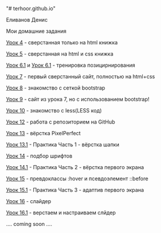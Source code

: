 "# terhoor.github.io" 

Еливанов Денис

Мои домашние задания

[Урок 4](https://terhoor.github.io/lesson_4/ "Урок 4" ) - сверстанная только на html книжка

[Урок 5](https://terhoor.github.io/lesson_5 "Урок 5" ) - сверстанная на html и css книжка

[Урок 6.1](https://terhoor.github.io/lesson_6.1 "Урок 6.1" ) и [Урок 6.1](https://terhoor.github.io/lesson_6.2 "Урок 6.2" ) - тренировка позицирнирования

[Урок 7](https://terhoor.github.io/lesson_7 "Урок 7" ) - первый сверстанный сайт, полностью на html+css

[Урок 8](https://terhoor.github.io/lesson_8 "Урок 8" ) - знакомство с сеткой bootstrap

[Урок 9](https://terhoor.github.io/lesson_9 "Урок 9" ) - сайт из урока 7, но с использованием bootstrap!

[Урок 10](https://github.com/terhoor/terhoor.github.io/blob/master/lesson_10/main.less/ "Урок 10" ) - знакомство с less(LESS код)

[Урок 12](https://github.com/terhoor/terhoor.github.io "Урок 12" ) - работа с репозиторием на GitHub

[Урок 13](https://terhoor.github.io/lesson_13 "Урок 13" ) - вёрстка PixelPerfect

[Урок 13.1](https://terhoor.github.io/lesson_13.1 "практика" ) - Практика Часть 1 - вёрстка шапки

[Урок 14](https://terhoor.github.io/lesson_14/ "Урок 14" ) - подбор шрифтов

[Урок 14.1](https://terhoor.github.io/lesson_14.2/ "практика" ) - Практика Часть 2 - вёрстка первого экрана

[Урок 15](https://terhoor.github.io/lesson_15/ "Урок 15" ) - превдоклассы :hover и псевдоэлемент ::before

[Урок 15.1](https://terhoor.github.io/lesson_15.3/ "практика" ) - Практика Часть 3 - адаптив первого экрана

[Урок 16](https://terhoor.github.io/lesson_16/ "Урок 16" ) - слайдер

[Урок 16.1](https://terhoor.github.io/lesson_16.1/ "практика" ) - верстаем и настраиваем слйдер

.... coming soon ....